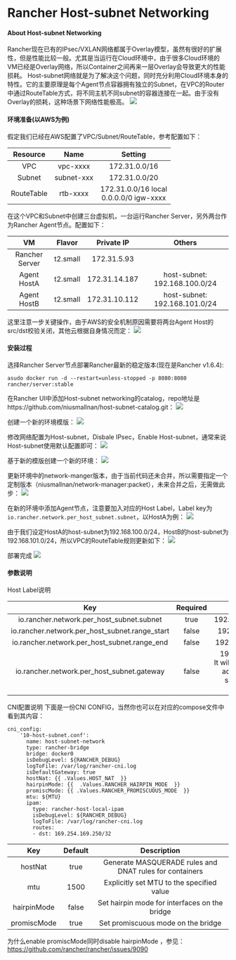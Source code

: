 Rancher Host-subnet Networking
=================================

#### About Host-subnet Networking
Rancher现在已有的IPsec/VXLAN网络都属于Overlay模型，虽然有很好的扩展性，但是性能比较一般。尤其是当运行在Cloud环境中，由于很多Cloud环境的VM已经是Overlay网络，所以Container之间再来一层Overlay会导致更大的性能损耗。
Host-subnet网络就是为了解决这个问题，同时充分利用Cloud环境本身的特性。它的主要原理是每个Agent节点容器拥有独立的Subnet，在VPC的Router中通过RouteTable方式，将不同主机不同subnet的容器连接在一起。由于没有Overlay的损耗，这种场景下网络性能极高。 
![](https://ws3.sinaimg.cn/mw1024/006tKfTcly1fhoembsca6j31kw0xe427.jpg)

#### 环境准备(以AWS为例)
假定我们已经在AWS配置了VPC/Subnet/RouteTable，参考配置如下：

| Resource  | Name      | Setting       |
| :---:     | :----:    | :----:        |
| VPC       | vpc-xxxx  | 172.31.0.0/16 |
| Subnet    | subnet-xxx| 172.31.0.0/20 |
| RouteTable| rtb-xxxx  | 172.31.0.0/16 local <br /> 0.0.0.0/0 igw-xxxx|

在这个VPC和Subnet中创建三台虚拟机，一台运行Rancher Server，另外两台作为Rancher Agent节点。配置如下：

| VM            | Flavor    | Private IP    | Others|
| :---:         | :----:    | :----:        |:----: |
| Rancher Server| t2.small  | 172.31.5.93   ||
| Agent HostA   | t2.small  | 172.31.14.187 |host-subnet: 192.168.100.0/24|
| Agent HostB   | t2.small  | 172.31.10.112 |host-subnet: 192.168.101.0/24|

这里注意一步关键操作，由于AWS的安全机制原因需要将两台Agent Host的src/dst校验关闭，其他云根据自身情况而定： 
![](https://ws2.sinaimg.cn/mw1024/006tKfTcly1fho07y2r0uj317k0bwdgo.jpg)

#### 安装过程
选择Rancher Server节点部署Rancher最新的稳定版本(现在是Rancher v1.6.4):

```asudo docker run -d --restart=unless-stopped -p 8080:8080 rancher/server:stable```

在Rancher UI中添加Host-subnet networking的catalog，repo地址是https://github.com/niusmallnan/host-subnet-catalog.git： 
![](https://ws4.sinaimg.cn/mw1024/006tKfTcly1fhnz7awjioj31kw0eztah.jpg)

创建一个新的环境模版：
![](https://ws1.sinaimg.cn/mw1024/006tKfTcly1fhnzak3ygtj311o0fsaay.jpg)

修改网络配置为Host-subnet，Disbale IPsec，Enable Host-subnet，通常来说Host-subnet使用默认配置即可： 
![](https://ws4.sinaimg.cn/mw1024/006tKfTcly1fhnzdlxdixj31kw0jvmz0.jpg)

基于新的模版创建一个新的环境： 
![](https://ws1.sinaimg.cn/mw1024/006tKfTcly1fhnzf3sfwhj319e0pqq3s.jpg)

更新环境中的network-manger版本，由于当前代码还未合并，所以需要指定一个定制版本（niusmallnan/network-manager:packet），未来合并之后，无需做此步： 
![](https://ws2.sinaimg.cn/mw1024/006tKfTcly1fho0bhwqvfj314i0um75d.jpg)

在新的环境中添加Agent节点，注意要加入对应的Host Label，Label key为`io.rancher.network.per_host_subnet.subnet`，以HostA为例： 
![](https://ws3.sinaimg.cn/mw1024/006tKfTcly1fhnzi0weqwj31kw0oc41c.jpg)

由于我们设定HostA的host-subnet为192.168.100.0/24，HostB的host-subnet为192.168.101.0/24，所以VPC的RouteTable规则更新如下： 
![](https://ws4.sinaimg.cn/mw1024/006tKfTcly1fhnzmzasbsj30vi0jwab4.jpg)

部署完成 
![](https://ws4.sinaimg.cn/mw1024/006tKfTcly1fho0f23zroj30ug11odj5.jpg)

#### 参数说明
Host Label说明

| Key                                       | Required | Sample         |
|       :---:                               | :----:|   :----:          |
| io.rancher.network.per_host_subnet.subnet       | true  | 192.168.100.0/24  |
| io.rancher.network.per_host_subnet.range_start| false | 192.168.100.20    |
| io.rancher.network.per_host_subnet.range_end  | false | 192.168.100.200   |
| io.rancher.network.per_host_subnet.gateway    | false | 192.168.100.1 <br /> It will be the first IP address in the subnet if not specified             |

CNI配置说明 
下面是一份CNI CONFIG，当然你也可以在对应的compose文件中看到其内容：

```
cni_config:
    '10-host-subnet.conf':
      name: host-subnet-network
      type: rancher-bridge
      bridge: docker0
      isDebugLevel: ${RANCHER_DEBUG}
      logToFile: /var/log/rancher-cni.log
      isDefaultGateway: true
      hostNat: {{ .Values.HOST_NAT  }}
      hairpinMode: {{  .Values.RANCHER_HAIRPIN_MODE  }}
      promiscMode: {{ .Values.RANCHER_PROMISCUOUS_MODE  }}
      mtu: ${MTU}
      ipam:
        type: rancher-host-local-ipam
        isDebugLevel: ${RANCHER_DEBUG}
        logToFile: /var/log/rancher-cni.log
        routes:
        - dst: 169.254.169.250/32
```

| Key       | Default| Description       |
| :---:     | :----: |   :----:          |
| hostNat   | true   | Generate MASQUERADE rules and DNAT rules for containers |
| mtu       | 1500   | Explicitly set MTU to the specified value|
| hairpinMode| false  | Set hairpin mode for interfaces on the bridge |
| promiscMode| true | Set promiscuous mode on the bridge |

为什么enable promiscMode同时disable hairpinMode ，参见：https://github.com/rancher/rancher/issues/9090
